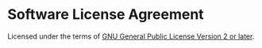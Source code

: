 Software License Agreement
==========================

Licensed under the terms of [GNU General Public License Version 2 or later](http://www.gnu.org/licenses/gpl.html).
